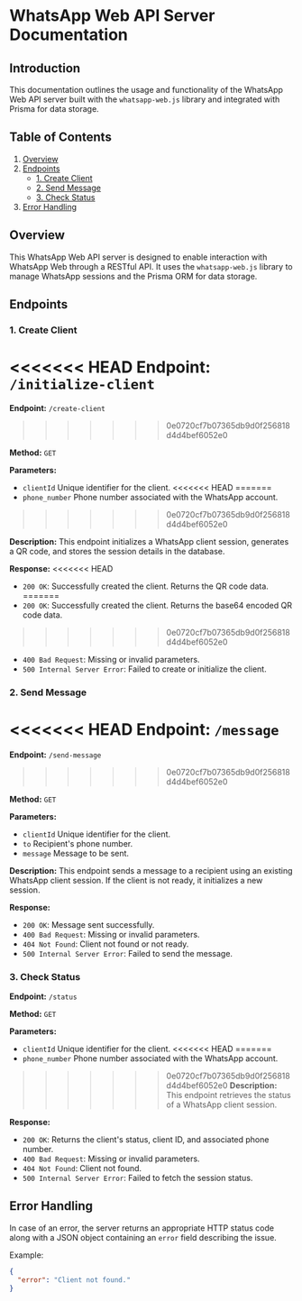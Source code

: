 # WhatsApp Web API Server Documentation

## Introduction

This documentation outlines the usage and functionality of the WhatsApp Web API server built with the `whatsapp-web.js` library and integrated with Prisma for data storage.

## Table of Contents

1. [Overview](#overview)
2. [Endpoints](#endpoints)
   - [1. Create Client](#1-create-client)
   - [2. Send Message](#2-send-message)
   - [3. Check Status](#3-check-status)
3. [Error Handling](#error-handling)

## Overview

This WhatsApp Web API server is designed to enable interaction with WhatsApp Web through a RESTful API. It uses the `whatsapp-web.js` library to manage WhatsApp sessions and the Prisma ORM for data storage.

## Endpoints

### 1. Create Client

<<<<<<< HEAD
**Endpoint:** `/initialize-client`
=======
**Endpoint:** `/create-client`
>>>>>>> 0e0720cf7b07365db9d0f256818d4d4bef6052e0

**Method:** `GET`

**Parameters:**
- `clientId`  Unique identifier for the client.
<<<<<<< HEAD
=======
- `phone_number`  Phone number associated with the WhatsApp account.
>>>>>>> 0e0720cf7b07365db9d0f256818d4d4bef6052e0

**Description:**
This endpoint initializes a WhatsApp client session, generates a QR code, and stores the session details in the database.

**Response:**
<<<<<<< HEAD
- `200 OK`: Successfully created the client. Returns the QR code data.
=======
- `200 OK`: Successfully created the client. Returns the base64 encoded QR code data.
>>>>>>> 0e0720cf7b07365db9d0f256818d4d4bef6052e0
- `400 Bad Request`: Missing or invalid parameters.
- `500 Internal Server Error`: Failed to create or initialize the client.

### 2. Send Message

<<<<<<< HEAD
**Endpoint:** `/message`
=======
**Endpoint:** `/send-message`
>>>>>>> 0e0720cf7b07365db9d0f256818d4d4bef6052e0

**Method:** `GET`

**Parameters:**
- `clientId`  Unique identifier for the client.
- `to`  Recipient's phone number.
- `message`  Message to be sent.

**Description:**
This endpoint sends a message to a recipient using an existing WhatsApp client session. If the client is not ready, it initializes a new session.

**Response:**
- `200 OK`: Message sent successfully.
- `400 Bad Request`: Missing or invalid parameters.
- `404 Not Found`: Client not found or not ready.
- `500 Internal Server Error`: Failed to send the message.

### 3. Check Status

**Endpoint:** `/status`

**Method:** `GET`

**Parameters:**
- `clientId` Unique identifier for the client.
<<<<<<< HEAD
=======
- `phone_number` Phone number associated with the WhatsApp account.

>>>>>>> 0e0720cf7b07365db9d0f256818d4d4bef6052e0
**Description:**
This endpoint retrieves the status of a WhatsApp client session.

**Response:**
- `200 OK`: Returns the client's status, client ID, and associated phone number.
- `400 Bad Request`: Missing or invalid parameters.
- `404 Not Found`: Client not found.
- `500 Internal Server Error`: Failed to fetch the session status.

## Error Handling

In case of an error, the server returns an appropriate HTTP status code along with a JSON object containing an `error` field describing the issue.

Example:
```json
{
  "error": "Client not found."
}
